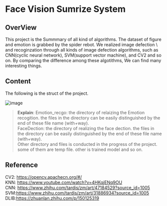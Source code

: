 # Face Vision Sumrize System 

## OverView
This project is the Summmary of all kind of algorithms. The dataset of figure and emotion is grabbed by the spider rebot. We realized image defection \ 
and recoginzation through all kinds of image defection algorithms, such as CNN(cyclic neural network), SVM(support vector machine), and CV2 and so on. 
By comparing the difference among these algotithms, We can find many interesting things.

## Content
The following is the struct of the project.

![image](https://github.com/sfdeggb/face-version/assets/95692531/763d327a-0b10-4b99-81e6-28638792a5f9)

> **Explain**:
> Emotion_recgo: the directory of relaizing the Emotion recogition.
>        the files in the directory can be easily distinguished by the end of these file name (with+way).                
> FaceDection: the directory of realizing the face dection.
         the files in the directory can be easily distinguished by the end of these file name (with+way).  
> Other directory and files is conducted  in the progress of the project. some of them are temp file. other is trained model and so on.
   
## Reference 
CV2: https://opencv.apachecn.org/#/ </br>
KNN: https://www.youtube.com/watch?v=4HKqjENq9OU </br>
CNN: https://www.zhihu.com/tardis/zm/art/47184529?source_id=1005</br>
SVM:https://www.zhihu.com/tardis/zm/art/31886934?source_id=1005</br>
DLIB:https://zhuanlan.zhihu.com/p/150125319</br>


